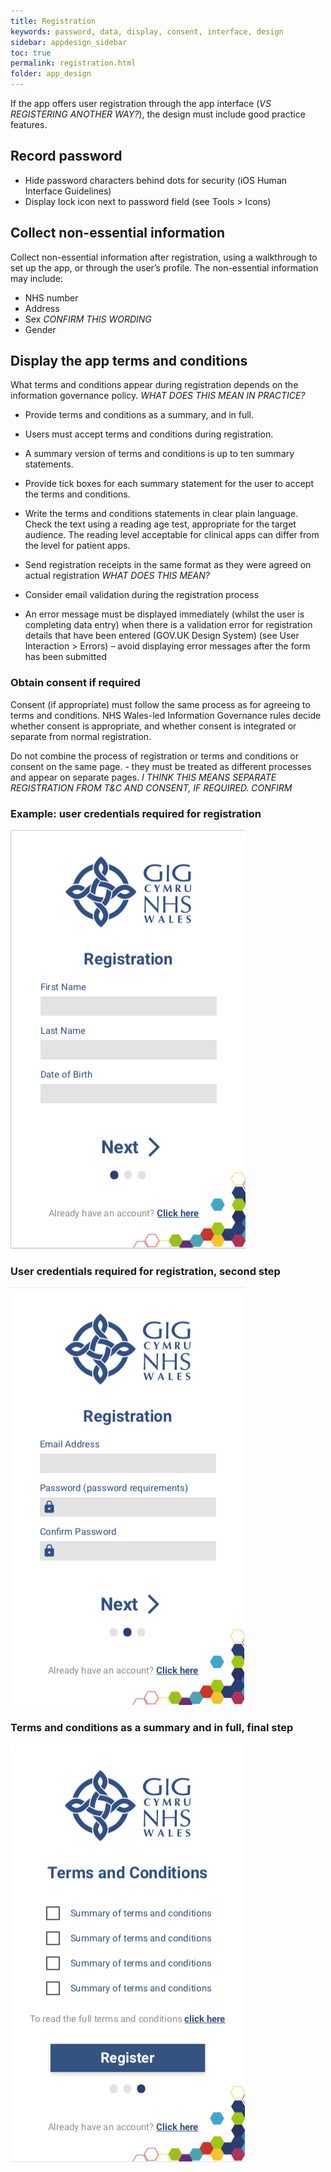 ```yaml
---
title: Registration
keywords: password, data, display, consent, interface, design
sidebar: appdesign_sidebar
toc: true
permalink: registration.html
folder: app_design 
---
```


If the app offers user registration through the app interface (_VS REGISTERING ANOTHER WAY?_), the design must include good practice features.

## Record password
* Hide password characters behind dots for security (iOS Human Interface Guidelines)  
* Display lock icon next to password field (see Tools > Icons)  

## Collect non-essential information 

Collect non-essential information after registration, using a walkthrough to set up the app, or through the user’s profile. The non-essential information may include:  
* NHS number
* Address
* Sex *CONFIRM THIS WORDING*
* Gender

## Display the app terms and conditions  
What terms and conditions appear during registration depends on the information governance policy. _WHAT DOES THIS MEAN IN PRACTICE?_

* Provide terms and conditions as a summary, and in full.
* Users must accept terms and conditions during registration.
* A summary version of terms and conditions is up to ten summary statements.
* Provide tick boxes for each summary statement for the user to accept the terms and conditions.
* Write the terms and conditions statements in clear plain language. Check the text using a reading age test, appropriate for the target audience. The reading level acceptable for clinical apps can differ from the level for patient apps. 
* Send registration receipts in the same format as they were agreed on actual registration _WHAT DOES THIS MEAN?_

* Consider email validation during the registration process
* An error message must be displayed immediately (whilst the user is completing data entry) when there is a validation error for registration details that have been entered (GOV.UK Design System) (see User Interaction > Errors) – avoid displaying error messages after the form has been submitted

### Obtain consent if required

Consent (if appropriate) must follow the same process as for agreeing to terms and conditions. NHS Wales-led Information Governance rules decide whether consent is appropriate, and whether consent is integrated or separate from normal registration.  

Do not combine the process of registration or terms and conditions or consent on the same page. - they must be treated as different processes and appear on separate pages.
_I THINK THIS MEANS SEPARATE REGISTRATION FROM T&C AND CONSENT, IF REQUIRED. CONFIRM_

### Example: user credentials required for registration

<img class="img-responsive img-thumbnail" src="/images/examples/design-standards-access-registration1.png">

### User credentials required for registration, second step

<img class="img-responsive img-thumbnail" src="/images/examples/design-standards-access-registration2.png">

### Terms and conditions as a summary and in full, final step 

<img class="img-responsive img-thumbnail" src="/images/examples/design-standards-access-registration3.png">